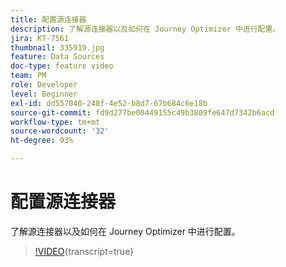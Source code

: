 ```yaml
---
title: 配置源连接器
description: 了解源连接器以及如何在 Journey Optimizer 中进行配置。
jira: KT-7561
thumbnail: 335919.jpg
feature: Data Sources
doc-type: feature video
team: PM
role: Developer
level: Beginner
exl-id: dd557040-248f-4e52-b8d7-67b684c6e18b
source-git-commit: fd9d277be00449155c49b3809fe647d7342b6acd
workflow-type: tm+mt
source-wordcount: '32'
ht-degree: 93%

---
```


# 配置源连接器

了解源连接器以及如何在 Journey Optimizer 中进行配置。

>[!VIDEO](https://video.tv.adobe.com/v/335919?quality=12&learn=on){transcript=true}
